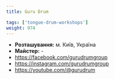 ```yaml
---
title: Guru Drum

tags: ['tongue-drum-workshops']
weight: 974
---
```



- **Розташування:** м. Київ, Україна
- **Майстер:** -
- https://facebook.com/gurudrumgroup
- https://instagram.com/gurudrumgroup
- https://youtube.com/@gurudrum

